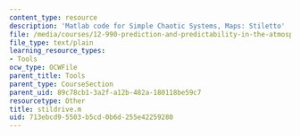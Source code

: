 ```yaml
---
content_type: resource
description: 'Matlab code for Simple Chaotic Systems, Maps: Stiletto'
file: /media/courses/12-990-prediction-and-predictability-in-the-atmosphere-and-oceans-spring-2003/713ebcd95503b5cd0b6d255e42259280_stildrive.m
file_type: text/plain
learning_resource_types:
- Tools
ocw_type: OCWFile
parent_title: Tools
parent_type: CourseSection
parent_uid: 89c78cb1-3a2f-a12b-482a-180118be59c7
resourcetype: Other
title: stildrive.m
uid: 713ebcd9-5503-b5cd-0b6d-255e42259280
---
```

